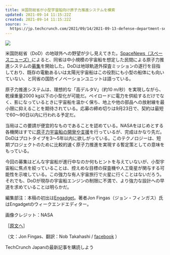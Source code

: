 ```yaml
---
title: 米国防総省が小型宇宙船向け原子力推進システムを模索
updated: 2021-09-14 11:15:22Z
created: 2021-09-14 11:15:22Z
source: >-
  https://jp.techcrunch.com/2021/09/14/2021-09-13-defense-department-seeks-nuclear-propulsion-for-small-spacecraft/
---
```


![](https://jp.techcrunch.com/wp-content/uploads/2021/09/nuclear_thermal_propulsion-concept.jpeg?w=738)

米国防総省（DoD）の地球外への野望が少し見えてきた。[SpaceNews（スペースニューズ）](https://spacenews.com/dod-looking-for-commercially-available-nuclear-propulsion-for-small-spacecraft/)によると、同省は中小規模の宇宙船を想定した民間による原子力推進システムの[募集](https://www.diu.mil/work-with-us/submit-solution/PROJ00351)を開始した。DoDは地球軌道外探査ミッションの遂行を目指しており、既存の電動あるいは太陽光宇宙船はこの役割にも小型の船体にも向いていない、と同省の国防イノベーションユニットは語っている。

原子力推進システムは、理想的な「高デルタV」（約10 m/秒）を実現しながら、乾燥重量2000 kg以下の小型化が可能だ。ペイロードに電力を供給するだけでなく、影になっているときに宇宙船を温かく保ち、地上や他の部品への放射線を最小限に抑えることを期待されている。応募の締め切りは9月23日で、契約は最短で60～90日以内に行われる予定だ。

当局はこの要請が便宜的なものであることを認めている。NASAをはじめとする各機関はすでに[原子力宇宙船の開発や支援](https://www.engadget.com/darpa-lockheed-martin-blue-origin-nuclear-spacecraft-100547792.html)を行っているが、完成はかなり先だ。DoDはプロトタイプを3～5年以内に欲しがっている。このテクノロジーは、短期プロジェクトのために比較的速く原子力推進を実現する暫定策としての意味をもっている。

今回の募集はどんな宇宙船が進行中なのか何もヒントを与えていないが、小型宇宙船に焦点を絞っていることは、控えめな目標の探査機や人工衛星が関与する可能性を示唆している。この強力な有人宇宙旅行で火星に行くことはないだろう。それでも、DoDが現存の宇宙船エンジンの制限に不満で、より強力な設計への早道を求めていることは明らかだ。

編集部注：本稿の初出は[Engadget](https://www.engadget.com/defense-department-nuclear-spacecraft-propulsion-211213947.html)。著者Jon Fingas（ジョン・フィンガス）氏はEngadgetのウィークエンドエディター。

画像クレジット：NASA

［[原文へ](https://techcrunch.com/2021/09/13/defense-department-seeks-nuclear-propulsion-for-small-spacecraft/)］

（文：Jon Fingas、翻訳：Nob Takahashi / [facebook](https://www.facebook.com/nobuotakahashi) ）

 TechCrunch Japanの最新記事を購読しよう